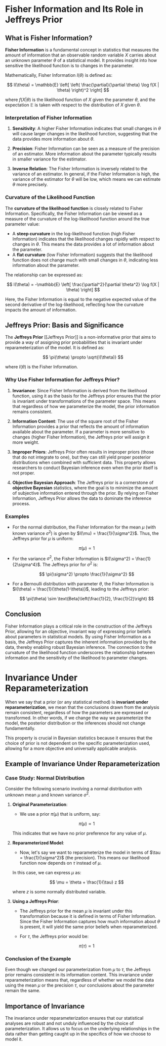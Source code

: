 # Fisher Information and Its Role in Jeffreys Prior

## What is Fisher Information?

**Fisher Information** is a fundamental concept in statistics that measures the amount of information that an observable random variable $X$ carries about an unknown parameter $\theta$ of a statistical model. It provides insight into how sensitive the likelihood function is to changes in the parameter. 

Mathematically, Fisher Information $I(\theta)$ is defined as:

$$
I(\theta) = \mathbb{E} \left[ \left( \frac{\partial}{\partial \theta} \log f(X | \theta) \right)^2 \right]
$$

where $f(X | \theta)$ is the likelihood function of $X$ given the parameter $\theta$, and the expectation  $\mathbb{E}$ is taken with respect to the distribution of $X$ given $\theta$.

### Interpretation of Fisher Information

1. **Sensitivity**: A higher Fisher Information indicates that small changes in $\theta$ will cause larger changes in the likelihood function, suggesting that the data provides more information about $\theta$.
  
2. **Precision**: Fisher Information can be seen as a measure of the precision of an estimator. More information about the parameter typically results in smaller variance for the estimator.

3. **Inverse Relation**: The Fisher Information is inversely related to the variance of an estimator. In general, if the Fisher Information is high, the variance of the estimator for $\theta$ will be low, which means we can estimate $\theta$ more precisely.

### Curvature of the Likelihood Function

The **curvature of the likelihood function** is closely related to Fisher Information. Specifically, the Fisher Information can be viewed as a measure of the curvature of the log-likelihood function around the true parameter value:

- A **steep curvature** in the log-likelihood function (high Fisher Information) indicates that the likelihood changes rapidly with respect to changes in $\theta$. This means the data provides a lot of information about the parameter.
- A **flat curvature** (low Fisher Information) suggests that the likelihood function does not change much with small changes in $\theta$, indicating less information about the parameter.

The relationship can be expressed as:

$$
I(\theta) = -\mathbb{E} \left[ \frac{\partial^2}{\partial \theta^2} \log f(X | \theta) \right]
$$

Here, the Fisher Information is equal to the negative expected value of the second derivative of the log-likelihood, reflecting how the curvature impacts the amount of information.

## Jeffreys Prior: Basis and Significance

The **Jeffreys Prior** [[Jeffreys Prior]] is a non-informative prior that aims to provide a way of assigning prior probabilities that is invariant under reparameterization of the model. It is defined as:

$$
\pi(\theta) \propto \sqrt{I(\theta)}
$$

where $I(\theta)$ is the Fisher Information.

### Why Use Fisher Information for Jeffreys Prior?

1. **Invariance**: Since Fisher Information is derived from the likelihood function, using it as the basis for the Jeffreys prior ensures that the prior is invariant under transformations of the parameter space. This means that regardless of how we parameterize the model, the prior information remains consistent.

2. **Information Content**: The use of the square root of the Fisher Information provides a prior that reflects the amount of information available about the parameter. If a parameter is more sensitive to changes (higher Fisher Information), the Jeffreys prior will assign it more weight.

3. **Improper Priors**: Jeffreys Prior often results in improper priors (those that do not integrate to one), but they can still yield proper posterior distributions when combined with sufficient data. This property allows researchers to conduct Bayesian inference even when the prior itself is not proper.

4. **Objective Bayesian Approach**: The Jeffreys prior is a cornerstone of **objective Bayesian** statistics, where the goal is to minimize the amount of subjective information entered through the prior. By relying on Fisher Information, Jeffreys Prior allows the data to dominate the inference process.

### Examples

- For the normal distribution, the Fisher Information for the mean $\mu$ (with known variance $\sigma^2$) is given by $I(\mu) = \frac{1}{\sigma^2}$. Thus, the Jeffreys prior for $\mu$ is uniform:

  $$
  \pi(\mu) \propto 1
  $$

- For the variance $\sigma^2$, the Fisher Information is  $I(\sigma^2) = \frac{1}{2\sigma^4}$. The Jeffreys prior for $\sigma^2$ is:

  $$
  \pi(\sigma^2) \propto \frac{1}{\sigma^2}
  $$

- For a Bernoulli distribution with parameter $\theta$, the Fisher Information is $I(\theta) = \frac{1}{\theta(1-\theta)}$, leading to the Jeffreys prior:

  $$
  \pi(\theta) \sim \text{Beta}\left(\frac{1}{2}, \frac{1}{2}\right)
  $$

## Conclusion

Fisher Information plays a critical role in the construction of the Jeffreys Prior, allowing for an objective, invariant way of expressing prior beliefs about parameters in statistical models. By using Fisher Information as a basis, the Jeffreys Prior captures the inherent information provided by the data, thereby enabling robust Bayesian inference. The connection to the curvature of the likelihood function underscores the relationship between information and the sensitivity of the likelihood to parameter changes.


# Invariance Under Reparameterization


When we say that a prior (or any statistical method) is **invariant under reparameterization**, we mean that the conclusions drawn from the analysis remain consistent, regardless of how the parameters are expressed or transformed. In other words, if we change the way we parameterize the model, the posterior distribution or the inferences should not change fundamentally.

This property is crucial in Bayesian statistics because it ensures that the choice of prior is not dependent on the specific parameterization used, allowing for a more objective and universally applicable analysis.

## Example of Invariance Under Reparameterization

### Case Study: Normal Distribution

Consider the following scenario involving a normal distribution with unknown mean $\mu$ and known variance $\sigma^2$.

1. **Original Parameterization**:
   - We use a prior $\pi(\mu)$ that is uniform, say:

   $$
   \pi(\mu) \propto 1
   $$

   This indicates that we have no prior preference for any value of $\mu$.

2. **Reparameterized Model**:
   - Now, let's say we want to reparameterize the model in terms of $\tau = \frac{1}{\sigma^2}$  (the precision). This means our likelihood function now depends on $\tau$ instead of $\mu$.

   In this case, we can express $\mu$ as:

   $$
   \mu = \theta + \frac{1}{\tau} z
   $$

   where $z$ is some normally distributed variable. 

3. **Using a Jeffreys Prior**:
   - The Jeffreys prior for the mean $\mu$ is invariant under this transformation because it is defined in terms of Fisher Information. Since the Fisher Information captures how much information about $\theta$ is present, it will yield the same prior beliefs when reparameterized.

   - For $\tau$, the Jeffreys prior would be:

   $$
   \pi(\tau) \propto 1
   $$

### Conclusion of the Example

Even though we changed our parameterization from $\mu$ to $\tau$, the Jeffreys prior remains consistent in its information content. This invariance under reparameterization means that, regardless of whether we model the data using the mean $\mu$ or the precision $\tau$, our conclusions about the parameter remain the same.

## Importance of Invariance

The invariance under reparameterization ensures that our statistical analyses are robust and not unduly influenced by the choice of parameterization. It allows us to focus on the underlying relationships in the data rather than getting caught up in the specifics of how we choose to model it.
